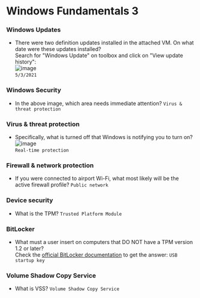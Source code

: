 # Windows Fundamentals 3

### Windows Updates
- There were two definition updates installed in the attached VM. On what date were these updates installed? <br />
Search for "Windows Update" on toolbox and click on "View update history": <br />
![image](https://github.com/user-attachments/assets/84b5ff25-f7c6-4bb7-bcc8-40428197b2de)<br />
`5/3/2021`

### Windows Security
- In the above image, which area needs immediate attention? `Virus & threat protection`

### Virus & threat protection
- Specifically, what is turned off that Windows is notifying you to turn on? <br />
![image](https://github.com/user-attachments/assets/fc85b52b-9e09-4ad6-8794-01dc6bdee763) <br />
`Real-time protection`

### Firewall & network protection
- If you were connected to airport Wi-Fi, what most likely will be the active firewall profile? `Public network`

### Device security
- What is the TPM? `Trusted Platform Module`

### BitLocker
- What must a user insert on computers that DO NOT have a TPM version 1.2 or later? <br />
Check the [official BitLocker documentation](https://learn.microsoft.com/en-us/windows/security/operating-system-security/data-protection/bitlocker/) to get the answer: `USB startup key` 

### Volume Shadow Copy Service
- What is VSS? `Volume Shadow Copy Service`
